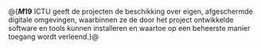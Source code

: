 @{**$M19$**
ICTU geeft de projecten de beschikking over eigen, afgeschermde digitale omgevingen, waarbinnen ze de door het project ontwikkelde software en tools kunnen installeren en waartoe op een beheerste manier toegang wordt verleend.}@
